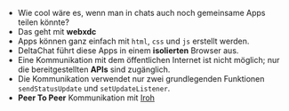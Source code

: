 - Wie cool wäre es, wenn man in chats auch noch gemeinsame Apps teilen könnte?
- Das geht mit **webxdc**
- Apps können ganz einfach mit `html`, `css` und `js` erstellt werden.
- DeltaChat führt diese Apps in einem **isolierten** Browser aus.
- Eine Kommunikation mit dem öffentlichen Internet ist nicht möglich; nur die bereitgestellten **APIs** sind zugänglich.
- Die Kommunikation verwendet nur zwei grundlegenden Funktionen `sendStatusUpdate` und `setUpdateListener`.
- **Peer To Peer** Kommunikation mit [Iroh]()
